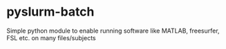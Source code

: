 # pyslurm-batch
Simple python module to enable running software like MATLAB, freesurfer, FSL etc. on many files/subjects

